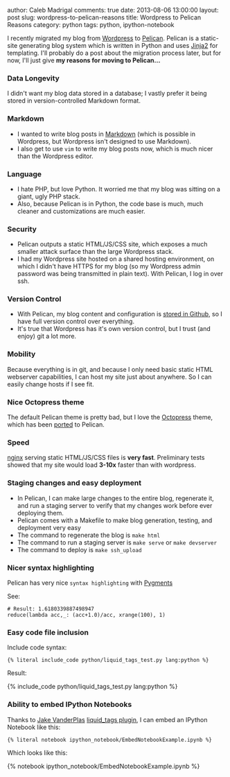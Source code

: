 author: Caleb Madrigal
comments: true
date: 2013-08-06 13:00:00
layout: post
slug: wordpress-to-pelican-reasons
title: Wordpress to Pelican Reasons
category: python
tags: python, ipython-notebook

I recently migrated my blog from [Wordpress](http://wordpress.org/) to [Pelican](http://docs.getpelican.com/en/3.2/).  Pelican is a static-site generating blog system which is written in Python and uses [Jinja2](http://jinja.pocoo.org/docs/) for templating.  I'll probably do a post about the migration process later, but for now, I'll just give **my reasons for moving to Pelican...**

### Data Longevity
I didn't want my blog data stored in a database; I vastly prefer it being stored in version-controlled Markdown format.

### Markdown
* I wanted to write blog posts in [Markdown](http://en.wikipedia.org/wiki/Markdown) (which is possible in Wordpress, but Wordpress isn't designed to use Markdown).
* I also get to use `vim` to write my blog posts now, which is much nicer than the Wordpress editor.

### Language
* I hate PHP, but love Python.  It worried me that my blog was sitting on a giant, ugly PHP stack.
* Also, because Pelican is in Python, the code base is much, much cleaner and customizations are much easier.

### Security
* Pelican outputs a static HTML/JS/CSS site, which exposes a much smaller attack surface than the large Wordpress stack.
* I had my Wordpress site hosted on a shared hosting environment, on which I didn't have HTTPS for my blog (so my Wordpress admin password was being transmitted in plain text).  With Pelican, I log in over ssh.

### Version Control
* With Pelican, my blog content and configuration is [stored in Github](https://github.com/calebmadrigal/calebmadrigal-blog), so I have full version control over everything.
* It's true that Wordpress has it's own version control, but I trust (and enjoy) git a lot more.

### Mobility
Because everything is in git, and because I only need basic static HTML webserver capabilities, I can host my site just about anywhere.  So I can easily change hosts if I see fit.

### Nice Octopress theme
The default Pelican theme is pretty bad, but I love the [Octopress](http://octopress.org) theme, which has been [ported](https://github.com/duilio/pelican-octopress-theme) to Pelican.

### Speed
[nginx](http://nginx.org/en/) serving static HTML/JS/CSS files is **very fast**.  Preliminary tests showed that my site would load **3-10x** faster than with wordpress.

### Staging changes and easy deployment
* In Pelican, I can make large changes to the entire blog, regenerate it, and run a staging server to verify that my changes work before ever deploying them.
* Pelican comes with a Makefile to make blog generation, testing, and deployment very easy
* The command to regenerate the blog is `make html`
* The command to run a staging server is `make serve` or `make devserver`
* The command to deploy is `make ssh_upload`

### Nicer syntax highlighting
Pelican has very nice `syntax highlighting` with [Pygments](http://pygments.org/)

See:

    # Result: 1.6180339887498947
    reduce(lambda acc,_: (acc+1.0)/acc, xrange(100), 1)

### Easy code file inclusion
Include code syntax:

    {% literal include_code python/liquid_tags_test.py lang:python %}

Result:

{% include_code python/liquid_tags_test.py lang:python %}

### Ability to embed IPython Notebooks

Thanks to [Jake VanderPlas](http://jakevdp.github.io/blog/2013/05/07/migrating-from-octopress-to-pelican/#This-Is-An-IPython-Notebook) [liquid_tags plugin](https://github.com/jakevdp/pelican-plugins/tree/liquid_tags/liquid_tags), I can embed an IPython Notebook like this:

    {% literal notebook ipython_notebook/EmbedNotebookExample.ipynb %}

Which looks like this:

{% notebook ipython_notebook/EmbedNotebookExample.ipynb %}


